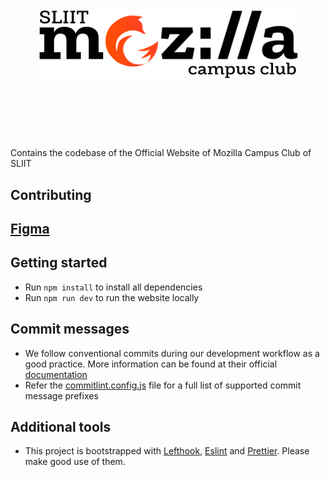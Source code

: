 <br/>

<br/>

<p align="center">
  <img src="./public/mozilla-logo.svg" width="420" alt="Mozilla Campus Club of SLIIT Logo"/>
</p>

<br/>

<p align="center">
  <a aria-label="License" href="https://github.com/sliit-foss/bashaway/blob/main/LICENSE">
    <img alt="" src="https://img.shields.io/badge/License-MIT-yellow.svg">
  </a>
</p>

<br/>

Contains the codebase of the Official Website of Mozilla Campus Club of SLIIT

## Contributing

## [Figma](https://www.figma.com/file/7ZbV0wWxObf7DdbtJ6PjHZ/MozillaWeb?type=design&node-id=10%3A14&mode=design&t=6LpqwKjs3Chazzwt-1)

## Getting started

- Run `npm install` to install all dependencies
- Run `npm run dev` to run the website locally

## Commit messages

- We follow conventional commits during our development workflow as a good practice. More information can be found at their official [documentation](https://www.conventionalcommits.org/en/v1.0.0-beta.4/#examples)
- Refer the [commitlint.config.js](https://github.com/Mozilla-Campus-Club-of-SLIIT/official-web/blob/main/commitlint.config.js) file for a full list of supported commit message prefixes

## Additional tools

- This project is bootstrapped with [Lefthook](https://evilmartians.com/opensource/lefthook), [Eslint](https://eslint.org/) and [Prettier](https://prettier.io/). Please make good use of them.

<br/>
